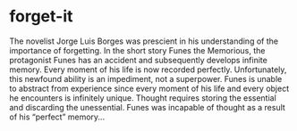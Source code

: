 # forget-it

The novelist Jorge Luis Borges was prescient in his understanding of the importance of forgetting. In the short story Funes the Memorious, the protagonist Funes has an accident and subsequently develops infinite memory. Every moment of his life is now recorded perfectly. Unfortunately, this newfound ability is an impediment, not a superpower. Funes is unable to abstract from experience since every moment of his life and every object he encounters is infinitely unique. Thought requires storing the essential and discarding the unessential. Funes was incapable of thought as a result of his “perfect” memory...
